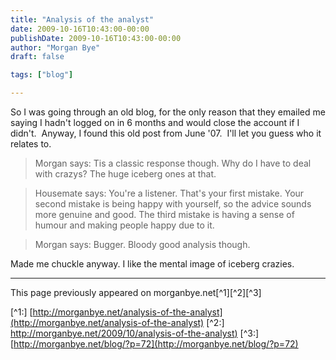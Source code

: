 ```yaml
---
title: "Analysis of the analyst"
date: 2009-10-16T10:43:00-00:00
publishDate: 2009-10-16T10:43:00-00:00
author: "Morgan Bye"
draft: false

tags: ["blog"]

---
```


So I was going through an old blog, for the only reason that they emailed me saying I hadn't logged on in 6 months and would close the account if I didn't.  Anyway, I found this old post from June '07.  I'll let you guess who it relates to.

> Morgan says:
Tis a classic response though.
Why do I have to deal with crazys?
The huge iceberg ones at that.

> Housemate says:
You're a listener.
That's your first mistake.
Your second mistake is being happy with yourself, so the advice sounds more genuine and good.
The third mistake is having a sense of humour and making people happy due to it.

> Morgan says:
Bugger.
Bloody good analysis though.

Made me chuckle anyway. I like the mental image of iceberg crazies.


----
This page previously appeared on morganbye.net[^1][^2][^3]

[^1:] [http://morganbye.net/analysis-of-the-analyst](http://morganbye.net/analysis-of-the-analyst)
[^2:] [http://morganbye.net/2009/10/analysis-of-the-analyst)](http://morganbye.net/2009/10/analysis-of-the-analyst)
[^3:] [http://morganbye.net/blog/?p=72](http://morganbye.net/blog/?p=72)
